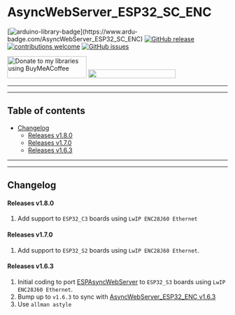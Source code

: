# AsyncWebServer_ESP32_SC_ENC

[![arduino-library-badge](https://www.ardu-badge.com/badge/AsyncWebServer_ESP32_SC_ENC.svg?)](https://www.ardu-badge.com/AsyncWebServer_ESP32_SC_ENC)
[![GitHub release](https://img.shields.io/github/release/khoih-prog/AsyncWebServer_ESP32_SC_ENC.svg)](https://github.com/khoih-prog/AsyncWebServer_ESP32_SC_ENC/releases)
[![contributions welcome](https://img.shields.io/badge/contributions-welcome-brightgreen.svg?style=flat)](#Contributing)
[![GitHub issues](https://img.shields.io/github/issues/khoih-prog/AsyncWebServer_ESP32_SC_ENC.svg)](http://github.com/khoih-prog/AsyncWebServer_ESP32_SC_ENC/issues)

<a href="https://www.buymeacoffee.com/khoihprog6" title="Donate to my libraries using BuyMeACoffee"><img src="https://cdn.buymeacoffee.com/buttons/v2/default-yellow.png" alt="Donate to my libraries using BuyMeACoffee" style="height: 50px !important;width: 181px !important;" ></a>
<a href="https://www.buymeacoffee.com/khoihprog6" title="Donate to my libraries using BuyMeACoffee"><img src="https://img.shields.io/badge/buy%20me%20a%20coffee-donate-orange.svg?logo=buy-me-a-coffee&logoColor=FFDD00" style="height: 20px !important;width: 200px !important;" ></a>


---
---

## Table of contents

* [Changelog](#changelog)
  * [Releases v1.8.0](#releases-v180)
  * [Releases v1.7.0](#releases-v170)
  * [Releases v1.6.3](#releases-v163)


---
---

## Changelog

#### Releases v1.8.0

1. Add support to `ESP32_C3` boards using `LwIP ENC28J60 Ethernet`

#### Releases v1.7.0

1. Add support to `ESP32_S2` boards using `LwIP ENC28J60 Ethernet`.

#### Releases v1.6.3

1. Initial coding to port [ESPAsyncWebServer](https://github.com/me-no-dev/ESPAsyncWebServer) to `ESP32_S3` boards using `LwIP ENC28J60 Ethernet`.
2. Bump up to `v1.6.3` to sync with [AsyncWebServer_ESP32_ENC v1.6.3](https://github.com/khoih-prog/AsyncWebServer_ESP32_ENC)
3. Use `allman astyle`

